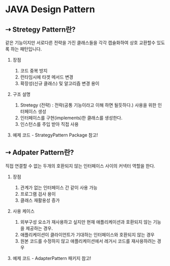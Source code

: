 # JAVA Design Pattern

## ⇢ Stretegy Pattern란?

같은 기능이지만 서로다른 전략을 가진 클래스들을 각각 캡슐화하여 상호 교환할수 있도록 하는 패턴입니다.
1. 장점
    1. 코드 중복 방지
    2. 런타임시에 타겟 메서드 변경
    3. 확장성(신규 클래스) 및 알고리즘 변경 용이

2. 구조 설명
    1. Stretegy (전략) : 전략(공통 기능이라고 이해 하면 될듯하다.) 사용을 위한 인터페이스 생성
    2. 인터페이스를 구현(implements)한 클래스를 생성한다.
    3. 인스턴스를 주입 받아 직접 사용

3. 예제 코드 - StrategyPattern Package 참고!


## ⇢ Adpater Pattern란?

직접 연결할 수 없는 두개의 호환되지 않는 인터페이스 사이의 커넥터 역할을 한다.

1. 장점
   1. 관계가 없는 인터페이스 간 같이 사용 가능
   2. 프로그램 검사 용이
   3. 클래스 재활용성 증가

2. 사용 케이스
   1. 외부구성 요소가 재사용하고 싶지만 현재 애플리케이션과 호환되지 않는 기능을 제공하는 경우.
   2. 애플리케이션이 클라이언트가 기대하는 인터페이스와 호환되지 않는 경우
   3. 원본 코드를 수정하지 않고 애플리케이션에서 레거시 코드를 재사용하려는 경우

3. 예제 코드 - AdapterPattern 패키지 참고!